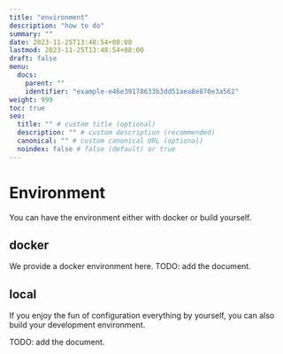 ```yaml
---
title: "environment"
description: "how to do"
summary: ""
date: 2023-11-25T13:48:54+08:00
lastmod: 2023-11-25T13:48:54+08:00
draft: false
menu:
  docs:
    parent: ""
    identifier: "example-e46e39178633b3dd51aea8e870e3a562"
weight: 999
toc: true
seo:
  title: "" # custom title (optional)
  description: "" # custom description (recommended)
  canonical: "" # custom canonical URL (optional)
  noindex: false # false (default) or true
---
```


# Environment

You can have the environment either with docker or build yourself.

## docker 

We provide a docker environment here.
TODO: add the document.

## local

If you enjoy the fun of configuration everything by yourself, you can also build your development environment.

TODO: add the document.

